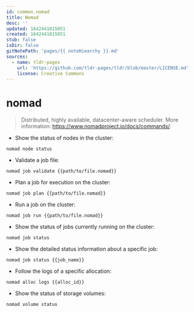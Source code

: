 ```yaml
---
id: common.nomad
title: Nomad
desc: ''
updated: 1642441815051
created: 1642441815051
stub: false
isDir: false
gitNotePath: 'pages/{{ noteHiearchy }}.md'
sources:
  - name: tldr-pages
    url: 'https://github.com/tldr-pages/tldr/blob/master/LICENSE.md'
    license: Creative Commons
---
```

# nomad

> Distributed, highly available, datacenter-aware scheduler.
> More information: <https://www.nomadproject.io/docs/commands/>.

- Show the status of nodes in the cluster:

`nomad node status`

- Validate a job file:

`nomad job validate {{path/to/file.nomad}}`

- Plan a job for execution on the cluster:

`nomad job plan {{path/to/file.nomad}}`

- Run a job on the cluster:

`nomad job run {{path/to/file.nomad}}`

- Show the status of jobs currently running on the cluster:

`nomad job status`

- Show the detailed status information about a specific job:

`nomad job status {{job_name}}`

- Follow the logs of a specific allocation:

`nomad alloc logs {{alloc_id}}`

- Show the status of storage volumes:

`nomad volume status`

